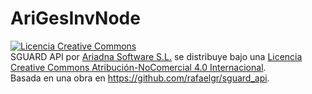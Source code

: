 # AriGesInvNode 

<a rel="license" href="http://creativecommons.org/licenses/by-nc/4.0/"><img alt="Licencia Creative Commons" style="border-width:0" src="https://i.creativecommons.org/l/by-nc/4.0/88x31.png" /></a><br /><span xmlns:dct="http://purl.org/dc/terms/" property="dct:title">SGUARD API</span> por <a xmlns:cc="http://creativecommons.org/ns#" href="www.ariadnasw.com" property="cc:attributionName" rel="cc:attributionURL">Ariadna Software S.L.</a> se distribuye bajo una <a rel="license" href="http://creativecommons.org/licenses/by-nc/4.0/">Licencia Creative Commons Atribución-NoComercial 4.0 Internacional</a>.<br />Basada en una obra en <a xmlns:dct="http://purl.org/dc/terms/" href="https://github.com/rafaelgr/sguard_api" rel="dct:source">https://github.com/rafaelgr/sguard_api</a>.
